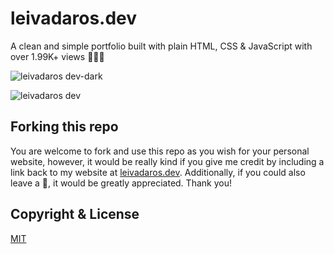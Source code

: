 # leivadaros.dev
A clean and simple portfolio built with plain HTML, CSS & JavaScript with over 1.99K+ views 👨‍🚀🚀

![leivadaros dev-dark](https://user-images.githubusercontent.com/16403754/212470413-c13cb97e-c379-481b-bf5f-c5116af808ff.png)

![leivadaros dev](https://user-images.githubusercontent.com/16403754/212470412-ba7a6dd3-0035-4e87-b3aa-6193b59ce912.png)

## Forking this repo
You are welcome to fork and use this repo as you wish for your personal website, however, it would be really kind if you give me credit by including a link back to my website at [leivadaros.dev](http://leivadaros.dev). Additionally, if you could also leave a 🌟, it would be greatly appreciated. Thank you!

## Copyright & License
[MIT](https://github.com/paraskevasleivadaros/leivadaros.dev/blob/main/LICENSE)
